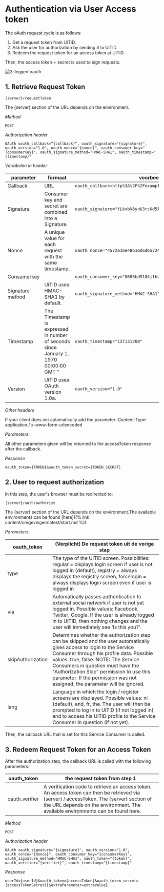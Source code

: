 ---
---

# Authentication via User Access token

The oAuth request cycle is as follows:

1. Get a request token from UiTiD.
2. Ask the user for authorization by sending it to UiTiD.
3. Redeem the request token for an access token at UiTiD.

Then, the access token + secret is used to sign requests.

![3-legged oauth](/img/3leggednew.png "3-legged oauth")

## 1. Retrieve Request Token

~~~
{server}/requestToken
~~~

The {server} section of the URL depends on the environment.

*Method*

~~~
POST
~~~

*Authorization header*

~~~
OAuth oauth_callback=”{callback}”, oauth_signature="{signature}", oauth_version="1.0", oauth_nonce="{nonce}", oauth_consumer_key="{consumerKey}", oauth_signature_method="HMAC-SHA1", oauth_timestamp="{timestamp}"
~~~

*Variabelen in header*

| parameter | formaat |	voorbeeld |
| --- | --- | --- |
| Callback | URL | ```oauth_callback=http%3A%2F%2Fexample.com%2Frequest_token_ready``` |
| Signature	| Consumer key and secret are combined into a Signature. | 	```oauth_signature="fLkvbX8ynU3rsKd5AqrWwUr2O%2BQ%3D"``` |
| Nonce	| A unique value for each request with the same timestamp. | 	 ```oauth_nonce="4572616e48616d6d65724c61686176"``` |
| Consumerkey	 | 	|  ```oauth_consumer_key="0685bd9184jfhq22"``` |
| Signature method	| UiTiD uses HMAC-SHA1 by default. | 	```oauth_signature_method="HMAC-SHA1"```|
| Timestamp	| The Timestamp is expressed in number of seconds since January 1, 1970 00:00:00 GMT "	|  ```oauth_timestamp="137131200"``` |
| Version	| UiTiD uses OAuth version 1.0a.	|  ```oauth_version="1.0"``` |


*Other headers*

If your client does not automatically add the parameter: Content-Type: application / x-www-form-urlencoded

*Parameters*

All other parameters  given will be returned to the accessToken response after the callback.

*Response*

~~~
oauth_token={TOKEN}&oauth_token_secret={TOKEN_SECRET}
~~~

## 2. User to request authorization

In this step, the user's browser must be redirected to:

~~~
{server}/auth/authorize
~~~

The {server} section of the URL depends on the environment.The available environments can be found [here]({% link content/omgevingen/latest/start.md %})

*Parameters*

| oauth_token	| (Verplicht) De request token uit de vorige stap |
| --- | --- |
| type	| The type of the UiTiD screen. Possibilities: regular = displays login screen if user is not logged in (default), registry = always displays the registry screen, forcelogin = always displays login screen even if user is logged in |
| via	|  Automatically passes authentication to external social network if user is not yet logged in. Possible values: Facebook, Twitter, Google. If the user is already logged in to UiTiD, then nothing changes and the user will immediately see 'Is this you?'. |
|  skipAuthorization	|  Determines whether the authorization step can be skipped and the user automatically gives access to login to the Service Consumer through his profile data. Possible values: true, false. NOTE: The Service Consumers in question must have the "Authorization Skip" permission to use this parameter. If the permission was not assigned, the parameter will be ignored. |
| lang | Language in which the login / register screens are displayed. Possible values: nl (default), and, fr, the. The user will then be prompted to log in to UiTiD (if not logged in) and to access his UiTiD profile to the Service Consumer in question (if not yet). |

Then, the callback URL that is set for this Service Consumer is called.

## 3. Redeem Request Token for an Access Token

After the authorization step, the callback URL is called with the following parameters:

| oauth_token	| the request token from step 1 |
| --- | --- |
| oauth_verifier |	A verification code to retrieve an access token. An access token can then be retrieved via {server} / accessToken. The {server} section of the URL depends on the environment. The available environments can be found here. |

*Method*

~~~
POST
~~~

*Authorization header*

~~~
OAuth oauth_signature="{signature}", oauth_version="1.0", oauth_nonce="{nonce}", oauth_consumer_key="{consumerKey}", oauth_signature_method="HMAC-SHA1", oauth_token="{token}", oauth_verifier="{verifier}", oauth_timestamp="{timestamp}"
~~~

*Response*

~~~
userId={userId}&oauth_token={accessToken}&oauth_token_secret={accessTokenSecret}[&extraParameter=extraValue]...
~~~

